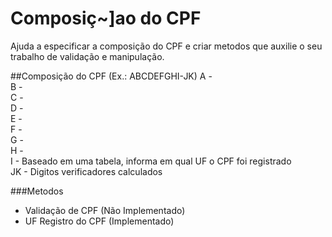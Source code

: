 # Composiç~]ao do CPF
Ajuda a especificar a composição do CPF e criar metodos que auxilie o seu trabalho de validação e manipulação.

##Composição do CPF (Ex.: ABCDEFGHI-JK)
A - <br>
B - <br>
C - <br>
D - <br>
E - <br>
F - <br>
G - <br>
H - <br>
I - Baseado em uma tabela, informa em qual UF o CPF foi registrado<br>
JK - Digitos verificadores calculados<br>


###Metodos
- Validação de CPF (Não Implementado)
- UF Registro do CPF (Implementado)
